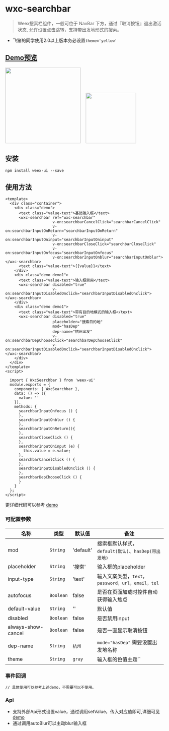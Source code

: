 # wxc-searchbar 

> Weex搜索栏组件，一般可位于 NavBar 下方，通过『取消按钮』退出激活状态, 允许设置点击跳转，支持带出发地形式的搜索。

- 飞猪的同学使用2.0以上版本务必设置`theme='yellow'`

## [Demo预览](https://h5.m.taobao.com/trip/wxc-searchbar/index.html?_wx_tpl=https%3A%2F%2Fh5.m.taobao.com%2Ftrip%2Fwxc-searchbar%2Fdemo%2Findex.native-min.js)
<img src="https://gw.alipayobjects.com/zos/rmsportal/qbEmYUETsvpDKuloPFfu.gif" width="240"/>&nbsp;&nbsp;&nbsp;&nbsp;<img src="http://gtms01.alicdn.com/tfs/TB10KfVSpXXXXaRXVXXXXXXXXXX-200-200.png" width="160"/>

## 安装

```
npm install weex-ui --save
```

## 使用方法

```
<template>
  <div class="container">
    <div class="demo">
      <text class="value-text">基础输入框</text>
      <wxc-searchbar ref="wxc-searchbar"
                     v-on:searchbarCancelClick="searchbarCancelClick"
                     v-on:searchbarInputOnReturn="searchbarInputOnReturn"
                     v-on:searchbarInputOninput="searchbarInputOninput"
                     v-on:searchbarCloseClick="searchbarCloseClick"
                     v-on:searchbarInputOnfocus="searchbarInputOnfocus"
                     v-on:searchbarInputOnblur="searchbarInputOnblur"></wxc-searchbar>
      <text class="value-text">{{value}}</text>
    </div>
    <div class="demo demo1">
      <text class="value-text">输入框禁用</text>
      <wxc-searchbar disabled="true"
                     v-on:searchbarInputDisabledOnclick="searchbarInputDisabledOnclick"></wxc-searchbar>
    </div>
    <div class="demo demo1">
      <text class="value-text">带有目的地模式的输入框</text>
      <wxc-searchbar disabled="true"
                     placeholder="搜索目的地"
                     mod="hasDep"
                     dep-name="杭州出发"
                     v-on:searchbarDepChooseClick="searchbarDepChooseClick"
                     v-on:searchbarInputDisabledOnclick="searchbarInputDisabledOnclick"></wxc-searchbar>
    </div>
  </div>
</template>
<script>

  import { WxcSearchbar } from 'weex-ui'
  module.exports = {
    components: { WxcSearchbar },
    data: () => ({
      value: ''
    }),
    methods: {
      searchbarInputOnfocus () {
      },
      searchbarInputOnblur () {
      },
      searchbarInputOnReturn(){
      },
      searchbarCloseClick () {
      },
      searchbarInputOninput (e) {
        this.value = e.value;
      },
      searchbarCancelClick () {
      },
      searchbarInputDisabledOnclick () {
      },
      searchbarDepChooseClick () {
      }
    }
  };
</script>

```

更详细代码可以参考 [demo](https://github.com/alibaba/weex-ui/blob/master/example/searchbar/index.vue)


### 可配置参数

| 名称      | 类型     | 默认值   | 备注  |
|-------------|------------|--------|-----|
| mod | `String` | 'default' | 搜索框默认样式，`default(默认)`、`hasDep(带出发地)` |
| placeholder | `String` | '搜索' | 输入框的placeholder|
| input-type | `String` | 'text' | 输入文案类型，`text，password，url，email，tel`|
| autofocus | `Boolean` | false | 是否在页面加载时控件自动获得输入焦点 |
| default-value | `String` | '' | 默认值 |
| disabled | `Boolean` | false | 是否禁用input |
| always-show-cancel | `Boolean` | false | 是否一直显示取消按钮 |
| dep-name | `String` | `杭州` | `mode="hasDep"` 需要设置出发地名称 |
| theme | `String` | `gray` |  输入框的色值主题`` |


### 事件回调

```
// 具体使用可以参考上述demo，不需要可以不使用。
```

### Api
- 支持外部Api形式设置value，通过调用setValue，传入对应值即可,详细可见 [demo](https://github.com/alibaba/weex-ui/blob/master/example/searchbar/index.vue#L109)
- 通过调用autoBlur可以主动blur输入框

